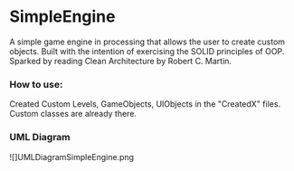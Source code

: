 # SimpleEngine
A simple game engine in processing that allows the user to create custom objects. Built with the intention of exercising the SOLID principles of OOP. Sparked by reading Clean Architecture by Robert C. Martin.

### How to use:

Created Custom Levels, GameObjects, UIObjects in the "CreatedX" files. Custom classes are already there.

### UML Diagram

![]UMLDiagramSimpleEngine.png
